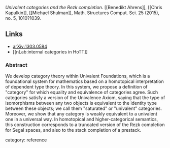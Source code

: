 _Univalent categories and the Rezk completion_. [[Benedikt Ahrens]], [[Chris Kapulkin]], [[Michael Shulman]], Math. Structures Comput. Sci. 25 (2015), no. 5, 1010?1039. 

## Links ##

 * [arXiv:1303.0584](http://arxiv.org/abs/1303.0584)
 * [[nLab:internal categories in HoTT]]

### Abstract ###
We develop category theory within Univalent Foundations, which is a foundational system for mathematics based on a homotopical interpretation of dependent type theory. In this system, we propose a definition of "category" for which equality and equivalence of categories agree. Such categories satisfy a version of the Univalence Axiom, saying that the type of isomorphisms between any two objects is equivalent to the identity type between these objects; we call them "saturated" or "univalent" categories. Moreover, we show that any category is weakly equivalent to a univalent one in a universal way. In homotopical and higher-categorical semantics, this construction corresponds to a truncated version of the Rezk completion for Segal spaces, and also to the stack completion of a prestack.

category: reference
